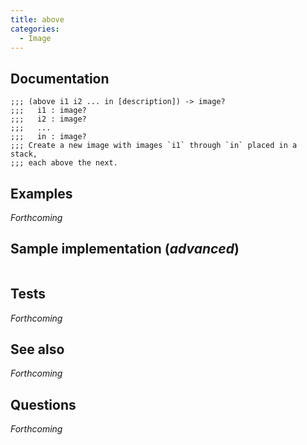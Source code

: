 ```yaml
---
title: above
categories: 
  - Image
---
```

## Documentation

```
;;; (above i1 i2 ... in [description]) -> image?
;;;   i1 : image?
;;;   i2 : image?
;;;   ...
;;;   in : image?
;;; Create a new image with images `i1` through `in` placed in a stack, 
;;; each above the next.
```

## Examples

_Forthcoming_

## Sample implementation (_advanced_)

```
```

## Tests

_Forthcoming_

## See also

_Forthcoming_

## Questions

_Forthcoming_
